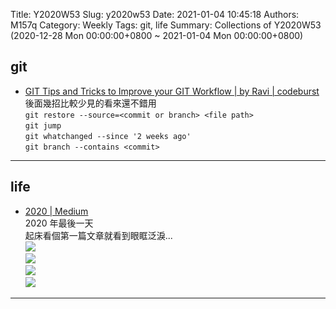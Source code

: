 Title: Y2020W53
Slug: y2020w53
Date: 2021-01-04 10:45:18
Authors: M157q
Category: Weekly
Tags: git, life
Summary: Collections of Y2020W53 (2020-12-28 Mon 00:00:00+0800 ~ 2021-01-04 Mon 00:00:00+0800)


## git  
- [GIT Tips and Tricks to Improve your GIT Workflow | by Ravi | codeburst](https://codeburst.io/git-tips-and-tricks-to-improve-your-git-workflow-3f8652fa4a62)  
後面幾招比較少見的看來還不錯用  
`git restore --source=<commit or branch> <file path>`  
`git jump`  
`git whatchanged --since '2 weeks ago'`  
`git branch --contains <commit>`  

---

## life  
- [2020 | Medium](https://shesee.medium.com/2020-27182e509826)  
2020 年最後一天  
起床看個第一篇文章就看到眼眶泛淚...  
![](https://pbs.twimg.com/media/EqiCcmUU0AAqaM4.jpg)  
![](https://pbs.twimg.com/media/EqiCdFWVoAIeqF-.jpg)  
![](https://pbs.twimg.com/media/EqiCdhFVQAAct4q.jpg)  
![](https://pbs.twimg.com/media/EqiCd7lVQAAW_VK.jpg)  

---


